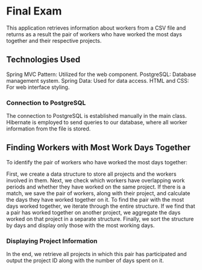 # Final Exam

This application retrieves information about workers from a CSV file and returns as a result the pair of workers 
who have worked the most days together and their respective projects.

## Technologies Used
Spring MVC Pattern: Utilized for the web component.
PostgreSQL: Database management system.
Spring Data: Used for data access.
HTML and CSS: For web interface styling.
### Connection to PostgreSQL
The connection to PostgreSQL is established manually in the main class. Hibernate is employed to send queries to our database, where all worker information from the file is stored.

## Finding Workers with Most Work Days Together
To identify the pair of workers who have worked the most days together:

First, we create a data structure to store all projects and the workers involved in them.
Next, we check which workers have overlapping work periods and whether they have worked on the same project.
If there is a match, we save the pair of workers, along with their project, and calculate the days they have worked together on it.
To find the pair with the most days worked together, we iterate through the entire structure. If we find that a pair has worked together on another project,
we aggregate the days worked on that project in a separate structure. Finally, we sort the structure by days and display only those with the most working days.

### Displaying Project Information
In the end, we retrieve all projects in which this pair has participated and output the project ID along with the number of days spent on it.
